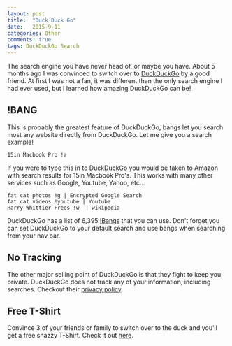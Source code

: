 ```yaml
---
layout: post
title:  "Duck Duck Go"
date:   2015-9-11
categories: Other
comments: true
tags: DuckDuckGo Search
---
```

The search engine you have never head of, or maybe you have. About 5 months ago I was convinced to switch over to [DuckDuckGo][duck] by a good friend. At first I was not a fan, it was different than the only search engine I had ever used, but I learned how amazing DuckDuckGo can be!

## !BANG
This is probably the greatest feature of DuckDuckGo, bangs let you search most any website directly from DuckDuckGo. Let me give you a search example!

    15in Macbook Pro !a

If you were to type this in to DuckDuckGo you would be taken to Amazon with search results for 15in Macbook Pro's. This works with many other services such as Google, Youtube, Yahoo, etc...

    fat cat photos !g | Encrypted Google Search
    fat cat videos !youtube | Youtube
    Harry Whittier Frees !w  | wikipedia


DuckDuckGo has a list of 6,395 [!Bangs] that you can use. Don't forget you can set DuckDuckGo to your default search and use bangs when searching from your nav bar.


## No Tracking
The other major selling point of DuckDuckGo is that they fight to keep you private. DuckDuckGo does not track any of your information, including searches. Checkout their [privacy policy][private].


## Free T-Shirt
Convince 3 of your friends or family to switch over to the duck and you'll get a free snazzy T-Shirt. Check it out [here][tshirt].



[duck]: http://duckduckgo.com
[!Bangs]: https://duckduckgo.com/bang
[private]: https://duckduckgo.com/privacy
[tshirt]: https://duckduckgo.com/spread
